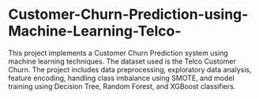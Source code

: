 # Customer-Churn-Prediction-using-Machine-Learning-Telco-
This project implements a Customer Churn Prediction system using machine learning techniques. The dataset used is the Telco Customer Churn. The project includes data preprocessing, exploratory data analysis, feature encoding, handling class imbalance using SMOTE, and model training using Decision Tree, Random Forest, and XGBoost classifiers.
